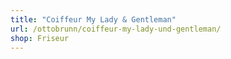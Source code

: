 ```yaml
---
title: "Coiffeur My Lady & Gentleman"
url: /ottobrunn/coiffeur-my-lady-und-gentleman/
shop: Friseur
---
```

